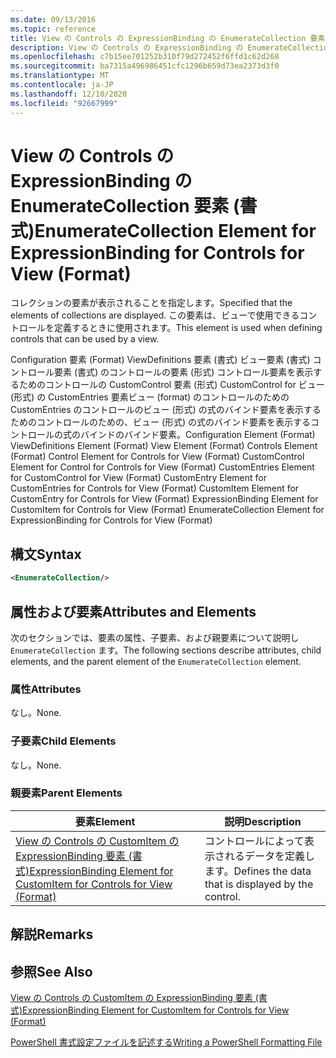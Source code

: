 ```yaml
---
ms.date: 09/13/2016
ms.topic: reference
title: View の Controls の ExpressionBinding の EnumerateCollection 要素 (書式)
description: View の Controls の ExpressionBinding の EnumerateCollection 要素 (書式)
ms.openlocfilehash: c7b15ee701252b310f79d272452f6ffd1c62d268
ms.sourcegitcommit: ba7315a496986451cfc1296b659d73ea2373d3f0
ms.translationtype: MT
ms.contentlocale: ja-JP
ms.lasthandoff: 12/10/2020
ms.locfileid: "92667999"
---
```

# <a name="enumeratecollection-element-for-expressionbinding-for-controls-for-view-format"></a><span data-ttu-id="73a41-103">View の Controls の ExpressionBinding の EnumerateCollection 要素 (書式)</span><span class="sxs-lookup"><span data-stu-id="73a41-103">EnumerateCollection Element for ExpressionBinding for Controls for View (Format)</span></span>

<span data-ttu-id="73a41-104">コレクションの要素が表示されることを指定します。</span><span class="sxs-lookup"><span data-stu-id="73a41-104">Specified that the elements of collections are displayed.</span></span> <span data-ttu-id="73a41-105">この要素は、ビューで使用できるコントロールを定義するときに使用されます。</span><span class="sxs-lookup"><span data-stu-id="73a41-105">This element is used when defining controls that can be used by a view.</span></span>

<span data-ttu-id="73a41-106">Configuration 要素 (Format) ViewDefinitions 要素 (書式) ビュー要素 (書式) コントロール要素 (書式) のコントロールの要素 (形式) コントロール要素を表示するためのコントロールの CustomControl 要素 (形式) CustomControl for ビュー (形式) の CustomEntries 要素ビュー (format) のコントロールのための CustomEntries のコントロールのビュー (形式) の式のバインド要素を表示するためのコントロールのための、ビュー (形式) の式のバインド要素を表示するコントロールの式のバインドのバインド要素。</span><span class="sxs-lookup"><span data-stu-id="73a41-106">Configuration Element (Format) ViewDefinitions Element (Format) View Element (Format) Controls Element (Format) Control Element for Controls for View (Format) CustomControl Element for Control for Controls for View (Format) CustomEntries Element for CustomControl for View (Format) CustomEntry Element for CustomEntries for Controls for View (Format) CustomItem Element for CustomEntry for Controls for View (Format) ExpressionBinding Element for CustomItem for Controls for View (Format) EnumerateCollection Element for ExpressionBinding for Controls for View (Format)</span></span>

## <a name="syntax"></a><span data-ttu-id="73a41-107">構文</span><span class="sxs-lookup"><span data-stu-id="73a41-107">Syntax</span></span>

```xml
<EnumerateCollection/>
```

## <a name="attributes-and-elements"></a><span data-ttu-id="73a41-108">属性および要素</span><span class="sxs-lookup"><span data-stu-id="73a41-108">Attributes and Elements</span></span>

<span data-ttu-id="73a41-109">次のセクションでは、要素の属性、子要素、および親要素について説明し `EnumerateCollection` ます。</span><span class="sxs-lookup"><span data-stu-id="73a41-109">The following sections describe attributes, child elements, and the parent element of the `EnumerateCollection` element.</span></span>

### <a name="attributes"></a><span data-ttu-id="73a41-110">属性</span><span class="sxs-lookup"><span data-stu-id="73a41-110">Attributes</span></span>

<span data-ttu-id="73a41-111">なし。</span><span class="sxs-lookup"><span data-stu-id="73a41-111">None.</span></span>

### <a name="child-elements"></a><span data-ttu-id="73a41-112">子要素</span><span class="sxs-lookup"><span data-stu-id="73a41-112">Child Elements</span></span>

<span data-ttu-id="73a41-113">なし。</span><span class="sxs-lookup"><span data-stu-id="73a41-113">None.</span></span>

### <a name="parent-elements"></a><span data-ttu-id="73a41-114">親要素</span><span class="sxs-lookup"><span data-stu-id="73a41-114">Parent Elements</span></span>

|<span data-ttu-id="73a41-115">要素</span><span class="sxs-lookup"><span data-stu-id="73a41-115">Element</span></span>|<span data-ttu-id="73a41-116">説明</span><span class="sxs-lookup"><span data-stu-id="73a41-116">Description</span></span>|
|-------------|-----------------|
|[<span data-ttu-id="73a41-117">View の Controls の CustomItem の ExpressionBinding 要素 (書式)</span><span class="sxs-lookup"><span data-stu-id="73a41-117">ExpressionBinding Element for CustomItem for Controls for View (Format)</span></span>](./expressionbinding-element-for-customitem-for-controls-for-view-format.md)|<span data-ttu-id="73a41-118">コントロールによって表示されるデータを定義します。</span><span class="sxs-lookup"><span data-stu-id="73a41-118">Defines the data that is displayed by the control.</span></span>|

## <a name="remarks"></a><span data-ttu-id="73a41-119">解説</span><span class="sxs-lookup"><span data-stu-id="73a41-119">Remarks</span></span>

## <a name="see-also"></a><span data-ttu-id="73a41-120">参照</span><span class="sxs-lookup"><span data-stu-id="73a41-120">See Also</span></span>

[<span data-ttu-id="73a41-121">View の Controls の CustomItem の ExpressionBinding 要素 (書式)</span><span class="sxs-lookup"><span data-stu-id="73a41-121">ExpressionBinding Element for CustomItem for Controls for View (Format)</span></span>](./expressionbinding-element-for-customitem-for-controls-for-view-format.md)

[<span data-ttu-id="73a41-122">PowerShell 書式設定ファイルを記述する</span><span class="sxs-lookup"><span data-stu-id="73a41-122">Writing a PowerShell Formatting File</span></span>](./writing-a-powershell-formatting-file.md)
